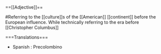 ==[[Adjective]]==

#Referring to the [[culture]]s of the [[American]] [[continent]] before the European influence. While technically referring to the era before [[Christopher Columbus]]

===Translations===

* Spanish : Precolombino